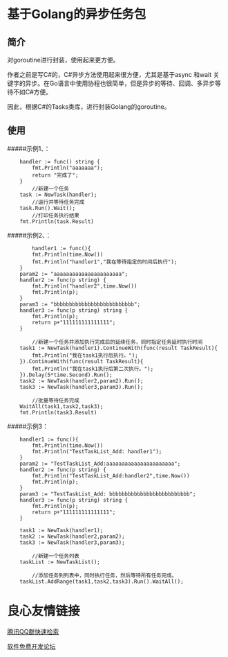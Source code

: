 # 基于Golang的异步任务包

## 简介
    
对goroutine进行封装，使用起来更方便。
    
作者之前是写C#的，C#异步方法使用起来很方便，尤其是基于async 和wait 关键字的异步。在Go语言中使用协程也很简单，但是异步的等待、回调、多异步等待不如C#方便。
    
因此，根据C#的Tasks类库，进行封装Golang的goroutine。
    
## 使用

#####示例1、：
    
```
	handler := func() string {
		fmt.Println("aaaaaaa");
		return "完成了";
	}
        //新建一个任务
	task := NewTask(handler);
        //运行并等待任务完成
	task.Run().Wait();
        //打印任务执行结果
	fmt.Println(task.Result)
```

#####示例2、：

```
        handler1 := func(){
		fmt.Println(time.Now())
		fmt.Println("handler1","我在等待指定的时间后执行");
	}
	param2 := "aaaaaaaaaaaaaaaaaaaaaa";
	handler2 := func(p string) {
		fmt.Println("handler2",time.Now())
		fmt.Println(p);
	}
	param3 := "bbbbbbbbbbbbbbbbbbbbbbbbbb";
	handler3 := func(p string) string {
		fmt.Println(p);
		return p+"111111111111111";
	}

        //新建一个任务并添加执行完成后的延续任务，同时指定任务延时执行时间
	task1 := NewTask(handler1).ContinueWith(func(result TaskResult){
		fmt.Println("我在task1执行后执行。");
	}).ContinueWith(func(result TaskResult){
		fmt.Println("我在task1执行后第二次执行。");
	}).Delay(5*time.Second).Run();
	task2 := NewTask(handler2,param2).Run();
	task3 := NewTask(handler3,param3).Run();

        //批量等待任务完成
	WaitAll(task1,task2,task3);
	fmt.Println(task3.Result)
```

#####示例3：

```
	handler1 := func(){
		fmt.Println(time.Now())
		fmt.Println("TestTaskList_Add: handler1");
	}
	param2 := "TestTaskList_Add:aaaaaaaaaaaaaaaaaaaaaa";
	handler2 := func(p string) {
		fmt.Println("TestTaskList_Add:handler2",time.Now())
		fmt.Println(p);
	}
	param3 := "TestTaskList_Add: bbbbbbbbbbbbbbbbbbbbbbbbbb";
	handler3 := func(p string) string {
		fmt.Println(p);
		return p+"111111111111111";
	}

	task1 := NewTask(handler1);
	task2 := NewTask(handler2,param2);
	task3 := NewTask(handler3,param3);

        //新建一个任务列表
	taskList := NewTaskList();

        //添加任务到列表中，同时执行任务，然后等待所有任务完成。
	taskList.AddRange(task1,task2,task3).Run().WaitAll();
```

 # 良心友情链接

[腾讯QQ群快速检索](http://u.720life.cn/s/8cf73f7c)

[软件免费开发论坛](http://u.720life.cn/s/bbb01dc0)